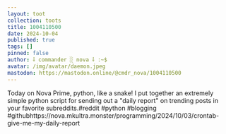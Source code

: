 ```yaml
---
layout: toot
collection: toots
title: 1004110500
date: 2024-10-04
published: true
tags: []
pinned: false
author: ⸸ commander ░ nova ⸸ :~$
avatar: /img/avatar/daemon.jpeg
mastodon: https://mastodon.online/@cmdr_nova/1004110500
---
```


Today on Nova Prime, python, like a snake! I put together an extremely simple python script for sending out a "daily report" on trending posts in your favorite subreddits.#reddit #python #blogging #githubhttps://nova.mkultra.monster/programming/2024/10/03/crontab-give-me-my-daily-report
